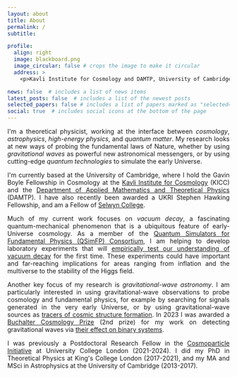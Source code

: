 ```yaml
---
layout: about
title: About
permalink: /
subtitle: 

profile:
  align: right
  image: blackboard.png
  image_circular: false # crops the image to make it circular
  address: >
    <p>Kavli Institute for Cosmology and DAMTP, University of Cambridge, Cambridge, UK</p>

news: false  # includes a list of news items
latest_posts: false  # includes a list of the newest posts
selected_papers: false # includes a list of papers marked as "selected={true}"
social: true  # includes social icons at the bottom of the page
---
```


<div style="text-align: justify">
<p>
I'm a theoretical physicist, working at the interface between <em>cosmology</em>, <em>astrophysics</em>, <em>high-energy physics</em>, and <em>quantum matter</em>. My research looks at new ways of probing the fundamental laws of Nature, whether by using <em>gravitational waves</em> as powerful new astronomical messengers, or by using cutting-edge <em>quantum technologies</em> to simulate the early Universe.
</p>

<p>
I'm currently based at the University of Cambridge, where I hold the Gavin Boyle Fellowship in Cosmology at the <a href="https://www.kicc.cam.ac.uk/">Kavli Institute for Cosmology</a> (KICC) and the <a href="https://www.damtp.cam.ac.uk/">Department of Applied Mathematics and Theoretical Physics</a> (DAMTP).
I have also recently been awarded a UKRI Stephen Hawking Fellowship, and am a Fellow of <a href="https://www.sel.cam.ac.uk/">Selwyn College</a>.
</p>

<p>
Much of my current work focuses on <em>vacuum decay</em>, a fascinating quantum-mechanical phenomenon that is a ubiquitous feature of early-Universe cosmology. As a member of the <a href="https://qsimfp.org/">Quantum Simulators for Fundamental Physics (QSimFP) Consortium</a>, I am helping to develop laboratory experiments that will <a href="https://doi.org/10.1103/PhysRevD.109.023506">empirically test our understanding of vacuum decay</a> for the first time. These experiments could have important and far-reaching implications for areas ranging from inflation and the multiverse to the stability of the Higgs field.
</p>

<p>
Another key focus of my research is <em>gravitational-wave astronomy</em>. I am particularly interested in using gravitational-wave observations to probe cosmology and fundamental physics, for example by searching for signals generated in the very early Universe, or by using gravitational-wave sources as <a href="https://inspirehep.net/literature/2127416">tracers of cosmic structure formation</a>. In 2023 I was awarded a <a href="http://www.buchaltercosmologyprize.org/">Buchalter Cosmology Prize</a> (2nd prize) for my work on detecting gravitational waves via <a href="https://doi.org/10.1103/PhysRevLett.128.101103">their effect on binary systems</a>.
</p>

<p>
I was previously a Postdoctoral Research Fellow in the <a href="https://www.ucl.ac.uk/cosmoparticle">Cosmoparticle Initiative</a> at University College London (2021-2024). I did my PhD in Theoretical Physics at King's College London (2017-2021), and my MA and MSci in Astrophysics at the University of Cambridge (2013-2017).
</p>
</div>

